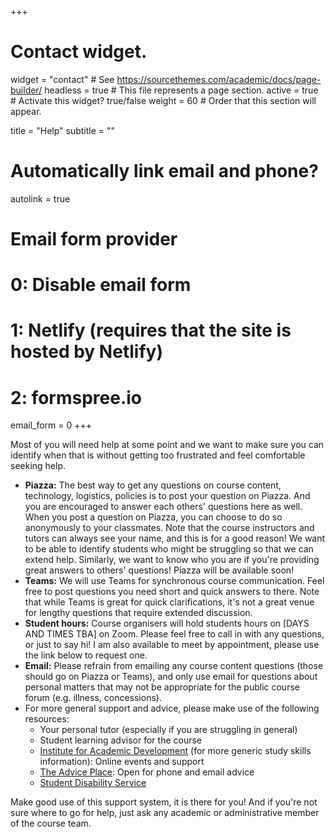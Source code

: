 +++
# Contact widget.
widget = "contact"  # See https://sourcethemes.com/academic/docs/page-builder/
headless = true  # This file represents a page section.
active = true  # Activate this widget? true/false
weight = 60  # Order that this section will appear.

title = "Help"
subtitle = ""

# Automatically link email and phone?
autolink = true

# Email form provider
#   0: Disable email form
#   1: Netlify (requires that the site is hosted by Netlify)
#   2: formspree.io
email_form = 0
+++

Most of you will need help at some point and we want to make sure you can identify when that is without getting too frustrated and feel comfortable seeking help.

- **Piazza:** The best way to get any questions on course content, technology, logistics, policies is to post your question on Piazza. And you are encouraged to answer each others' questions here as well. When you post a question on Piazza, you can choose to do so anonymously to your classmates. Note that the course instructors and tutors can always see your name, and this is for a good reason! We want to be able to identify students who might be struggling so that we can extend help. Similarly, we want to know who you are if you're providing great answers to others' questions! Piazza will be available soon!
- **Teams:** We will use Teams for synchronous course communication. Feel free to post questions you need short and quick answers to there. Note that while Teams is great for quick clarifications, it's not a great venue for lengthy questions that require extended discussion.  
- **Student hours:** Course organisers will hold students hours on [DAYS AND TIMES TBA] on Zoom. Please feel free to call in with any questions, or just to say hi! I am also available to meet by appointment, please use the link below to request one.
- **Email:** Please refrain from emailing any course content questions (those should go on Piazza or Teams), and only use email for questions about personal matters that may not be appropriate for the public course forum (e.g. illness, concessions).
- For more general support and advice, please make use of the following resources:
  - Your personal tutor (especially if you are struggling in general)
  - Student learning advisor for the course
  - [Institute for Academic Development](https://www.ed.ac.uk/institute-academic-development) (for more generic study skills information): Online events and support
  - [The Advice Place](https://www.eusa.ed.ac.uk/support_and_advice/the_advice_place/): Open for phone and email advice
  - [Student Disability Service](https://www.ed.ac.uk/student-disability-service)

Make good use of this support system, it is there for you! And if you're not sure where to go for help, just ask any academic or administrative member of the course team.

